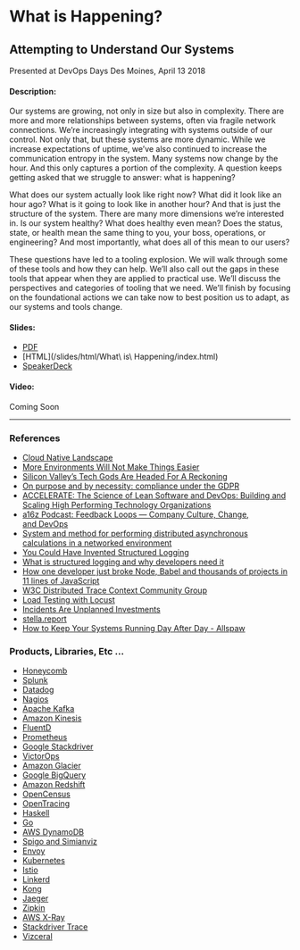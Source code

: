 What is Happening?
=================

Attempting to Understand Our Systems
------------------------------------

Presented at DevOps Days Des Moines, April 13 2018

#### Description:
Our systems are growing, not only in size but also in complexity. There are more and more relationships between systems, often via fragile network connections. We’re increasingly integrating with systems outside of our control. Not only that, but these systems are more dynamic. While we increase expectations of uptime, we’ve also continued to increase the communication entropy in the system. Many systems now change by the hour. And this only captures a portion of the complexity. A question keeps getting asked that we struggle to answer: what is happening?

What does our system actually look like right now? What did it look like an hour ago? What is it going to look like in another hour? And that is just the structure of the system. There are many more dimensions we’re interested in. Is our system healthy? What does healthy even mean? Does the status, state, or health mean the same thing to you, your boss, operations, or engineering? And most importantly, what does all of this mean to our users?

These questions have led to a tooling explosion. We will walk through some of these tools and how they can help. We’ll also call out the gaps in these tools that appear when they are applied to practical use. We’ll discuss the perspectives and categories of tooling that we need. We’ll finish by focusing on the foundational actions we can take now to best position us to adapt, as our systems and tools change.

#### Slides: 
 - [PDF](/slides/What_is_Happening.pdf) 
 - [HTML](/slides/html/What\ is\ Happening/index.html) 
 - [SpeakerDeck](https://speakerdeck.com/lyddonb/what-is-happening-attempting-to-understand-our-systems)

#### Video: 
Coming Soon

<hr />

### References

- [Cloud Native Landscape](https://github.com/cncf/landscape)
- [More Environments Will Not Make Things Easier](https://blog.realkinetic.com/more-environments-will-not-make-things-easier-ce8735071440)
- [Silicon Valley’s Tech Gods Are Headed For A Reckoning](https://www.vanityfair.com/news/2017/10/silicon-valleys-tech-giants-are-headed-for-a-reckoning)
- [On purpose and by necessity: compliance under the GDPR](https://blog.acolyer.org/2018/03/21/on-purpose-and-by-necessity-compliance-under-the-gdpr/)
- [ACCELERATE: The Science of Lean Software and DevOps: Building and Scaling High Performing Technology Organizations](https://itrevolution.com/book/accelerate/)
- [a16z Podcast: Feedback Loops — Company Culture, Change, and DevOps](https://a16z.com/2018/03/28/devops-org-change-software-performance)
- [System and method for performing distributed asynchronous calculations in a networked environment](https://patents.justia.com/patent/9531795)
- [You Could Have Invented Structured Logging](https://honeycomb.io/blog/2017/10/you-could-have-invented-structured-logging/)
- [What is structured logging and why developers need it](https://stackify.com/what-is-structured-logging-and-why-developers-need-it/)
- [How one developer just broke Node, Babel and thousands of projects in 11 lines of JavaScript](https://www.theregister.co.uk/2016/03/23/npm_left_pad_chaos/)
- [W3C Distributed Trace Context Community Group](https://www.w3.org/community/trace-context/)
- [Load Testing with Locust](https://blog.realkinetic.com/load-testing-with-locust-part-1-174040afdf23)
- [Incidents Are Unplanned Investments](www.adaptivecapacitylabs.com/blog/2018/03/23/moving-past-shallow-incident-data/)
- [stella.report](https://drive.google.com/file/d/0B7kFkt5WxLeDTml5cTFsWXFCb1U/view)
- [How to Keep Your Systems Running Day After Day - Allspaw](https://www.youtube.com/watch?v=xA5U85LSk0M)

### Products, Libraries, Etc ...

- [Honeycomb](www.honeycomb.io)
- [Splunk](https://www.splunk.com/)
- [Datadog](https://www.datadoghq.com/lpg/)
- [Nagios](https://www.nagios.org/)
- [Apache Kafka](https://kafka.apache.org/)
- [Amazon Kinesis](https://aws.amazon.com/kinesis/)
- [FluentD](https://www.fluentd.org/)
- [Prometheus](https://prometheus.io/)
- [Google Stackdriver](https://cloud.google.com/stackdriver/)
- [VictorOps](https://victorops.com/)
- [Amazon Glacier](https://aws.amazon.com/glacier/)
- [Google BigQuery](https://cloud.google.com/bigquery/)
- [Amazon Redshift](https://aws.amazon.com/redshift/)
- [OpenCensus](https://opencensus.io)
- [OpenTracing](https://opentracing.io)
- [Haskell](https://www.haskell.org/)
- [Go](https://golang.org/)
- [AWS DynamoDB](https://aws.amazon.com/dynamodb/)
- [Spigo and Simianviz](https://github.com/adrianco/spigo)
- [Envoy](https://www.envoyproxy.io/)
- [Kubernetes](https://kubernetes.io/)
- [Istio](https://istio.io/)
- [Linkerd](https://linkerd.io/)
- [Kong](https://konghq.com/)
- [Jaeger](www.jaegertracing.io)
- [Zipkin](https://zipkin.io/)
- [AWS X-Ray](https://aws.amazon.com/xray/)
- [Stackdriver Trace](https://cloud.google.com/trace/)
- [Vizceral](https://github.com/Netflix/vizceral)
